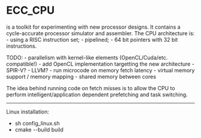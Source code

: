 # ECC_CPU

is a toolkit for experimenting with new processor designs.
It contains a cycle-accurate processor simulator and assembler.
The CPU architecture is:  
    - using a RISC instruction set;
    - pipelined;
    - 64 bit pointers with 32 bit instructions.
   
   TODO:
      - parallelism with kernel-like elements (OpenCL/Cuda/etc. compatible!)
      - add OpenCL implementation targetting the new architecture
        - SPIR-V?
        - LLVM?
      - run microcode on memory fetch latency
      - virtual memory support / memory mapping
      - shared memory between cores
     

The idea behind running code on fetch misses is to allow the CPU
to perform intelligent/application dependent prefetching
and task switching.


--------------

Linux installation:
 - sh config_linux.sh
 - cmake --build build
 

